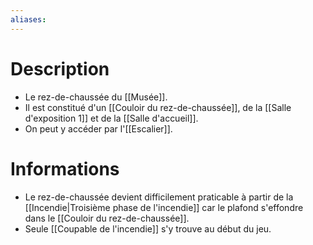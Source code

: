 ```yaml
---
aliases:
---
```

# Description
- Le rez-de-chaussée du [[Musée]].
- Il est constitué d'un [[Couloir du rez-de-chaussée]], de la [[Salle d'exposition 1]] et de la [[Salle d'accueil]].
- On peut y accéder par l'[[Escalier]].
# Informations
- Le rez-de-chaussée devient difficilement praticable à partir de la [[Incendie|Troisième phase de l'incendie]] car le plafond s'effondre dans le [[Couloir du rez-de-chaussée]].
- Seule [[Coupable de l'incendie]] s'y trouve au début du jeu.